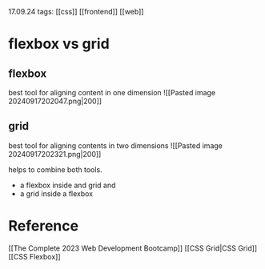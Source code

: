 17.09.24
tags:  [[css]] [[frontend]] [[web]]

# flexbox vs grid

## flexbox
best tool for aligning content in one dimension
![[Pasted image 20240917202047.png|200]] 


## grid 
best tool for aligning contents in two dimensions
![[Pasted image 20240917202321.png|200]]


helps to combine both tools.
- a flexbox inside and grid and
- a grid inside a flexbox

# Reference

[[The Complete 2023 Web Development Bootcamp]]
[[CSS Grid|CSS Grid]]
[[CSS Flexbox]] 